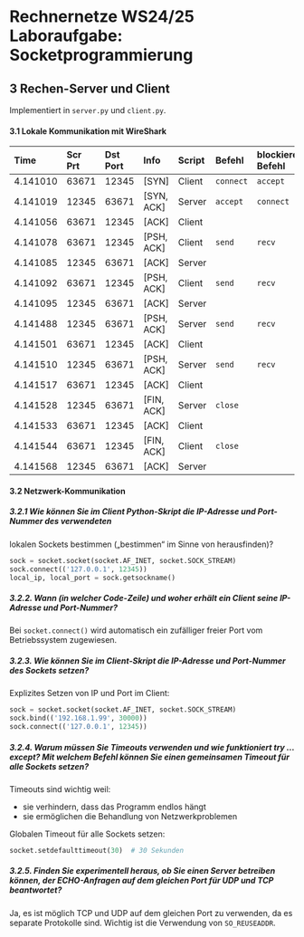 # Rechnernetze WS24/25 Laboraufgabe: Socketprogrammierung

## 3 Rechen-Server und Client
Implementiert in `server.py` und `client.py`.

#### 3.1 Lokale Kommunikation mit WireShark
|Time     |Scr Prt|Dst Port|Info      |Script|Befehl   |blockierender Befehl|
|:--------|:------|:-------|:---------|:-----|:--------|:-------------------|
|4.141010 |63671  |12345   |[SYN]     |Client|`connect`|`accept`            |
|4.141019 |12345  |63671   |[SYN, ACK]|Server|`accept` |`connect`           |
|4.141056 |63671  |12345   |[ACK]     |Client|         |                    |
|4.141078 |63671  |12345   |[PSH, ACK]|Client|`send`   |`recv`              |
|4.141085 |12345  |63671   |[ACK]     |Server|         |                    |
|4.141092 |63671  |12345   |[PSH, ACK]|Client|`send`   |`recv`              |
|4.141095 |12345  |63671   |[ACK]     |Server|         |                    |
|4.141488 |12345  |63671   |[PSH, ACK]|Server|`send`   |`recv`              |
|4.141501 |63671  |12345   |[ACK]     |Client|         |                    |
|4.141510 |12345  |63671   |[PSH, ACK]|Server|`send`   |`recv`              |
|4.141517 |63671  |12345   |[ACK]     |Client|         |                    |
|4.141528 |12345  |63671   |[FIN, ACK]|Server|`close`  |                    |
|4.141533 |63671  |12345   |[ACK]     |Client|         |                    |
|4.141544 |63671  |12345   |[FIN, ACK]|Client|`close`  |                    |
|4.141568 |12345  |63671   |[ACK]     |Server|         |                    |

#### 3.2 Netzwerk-Kommunikation

##### 3.2.1 Wie können Sie im Client Python-Skript die IP-Adresse und Port-Nummer des verwendeten 
lokalen Sockets bestimmen („bestimmen“ im Sinne von herausfinden)?

```python
sock = socket.socket(socket.AF_INET, socket.SOCK_STREAM)
sock.connect(('127.0.0.1', 12345))
local_ip, local_port = sock.getsockname()
```

##### 3.2.2. Wann (in welcher Code-Zeile) und woher erhält ein Client seine IP-Adresse und Port-Nummer?

Bei `socket.connect()` wird automatisch ein zufälliger freier Port vom Betriebssystem zugewiesen.

##### 3.2.3. Wie können Sie im Client-Skript die IP-Adresse und Port-Nummer des Sockets setzen?

Explizites Setzen von IP und Port im Client:

```python
sock = socket.socket(socket.AF_INET, socket.SOCK_STREAM)
sock.bind(('192.168.1.99', 30000))
sock.connect(('127.0.0.1', 12345))
```

##### 3.2.4. Warum müssen Sie Timeouts verwenden und wie funktioniert try ... except? Mit welchem Befehl können Sie einen gemeinsamen Timeout für alle Sockets setzen?

Timeouts sind wichtig weil:
- sie verhindern, dass das Programm endlos hängt
- sie ermöglichen die Behandlung von Netzwerkproblemen

Globalen Timeout für alle Sockets setzen:
```python
socket.setdefaulttimeout(30)  # 30 Sekunden
```

##### 3.2.5. Finden Sie experimentell heraus, ob Sie einen Server betreiben können, der ECHO-Anfragen auf dem gleichen Port für UDP und TCP beantwortet?

Ja, es ist möglich TCP und UDP auf dem gleichen Port zu verwenden, da es separate Protokolle sind. 
Wichtig ist die Verwendung von `SO_REUSEADDR`.